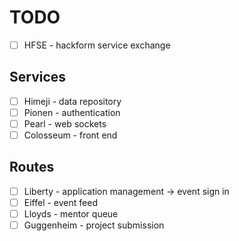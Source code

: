 # TODO

- [ ] HFSE - hackform service exchange

## Services

- [ ] Himeji - data repository
- [ ] Pionen - authentication
- [ ] Pearl - web sockets
- [ ] Colosseum - front end

## Routes

- [ ] Liberty - application management -> event sign in
- [ ] Eiffel - event feed
- [ ] Lloyds - mentor queue
- [ ] Guggenheim - project submission
